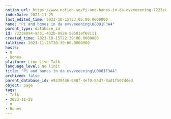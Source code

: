 ```yaml
---
notion_url: https://www.notion.so/Pi-and-bones-in-da-evvveeening-7223e894aa51432b892e58501ef68111
indexDate: 2023-11-25
last_edited_time: 2023-10-15T23:05:00.0000000
name: "Pi and bones in da evvveeening\U0001F3A4"
parent_type: database_id
id: 7223e894-aa51-432b-892e-58501ef68111
created_time: 2023-10-15T22:39:00.0000000
talktime: 2023-11-25T20:30:00.0000000
hosts:
- π
- Bones
platform: Line Live Talk
language_level: No limit
title: "Pi and bones in da evvveeening\U0001F3A4"
archived: false
parent_database_id: e9339446-880f-4ef0-8ad7-8ad1f507dded
object: page
tags:
- Talk
- 2023-11-25
- π
- Bones
---
```



   
   
   
   

   
























